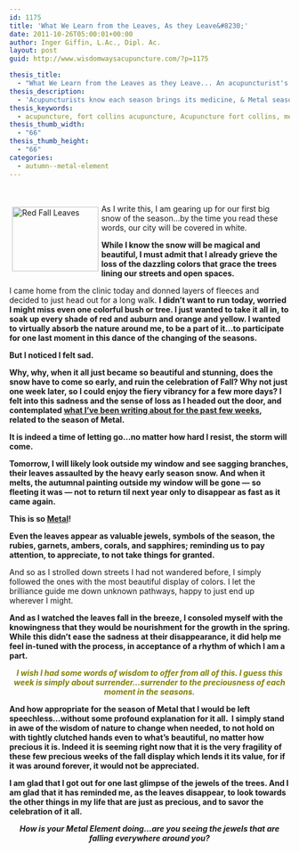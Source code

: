 ```yaml
---
id: 1175
title: 'What We Learn from the Leaves, As they Leave&#8230;'
date: 2011-10-26T05:00:01+00:00
author: Inger Giffin, L.Ac., Dipl. Ac.
layout: post
guid: http://www.wisdomwaysacupuncture.com/?p=1175

thesis_title:
  - "What We Learn from the Leaves as they Leave... An acupuncturist's look at the changing of the season."
thesis_description:
  - 'Acupuncturists know each season brings its medicine, & Metal season brings wisdom that will lead us to balance and spiritual/emotional health. '
thesis_keywords:
  - acupuncture, fort collins acupuncture, Acupuncture fort collins, metal element
thesis_thumb_width:
  - "66"
thesis_thumb_height:
  - "66"
categories:
  - autumn--metal-element
---
```

&nbsp;

<img src="https://origin.ih.constantcontact.com/fs085/1102844965003/img/90.jpg" alt="Red Fall Leaves" width="155.4" height="116.4" align="left" border="0" hspace="5" vspace="5" />As I write this, I am gearing up for our first big snow of the season&#8230;by the time you read these words, our city will be covered in white.

**While I know the snow will be magical and beautiful, I must admit that I already grieve the loss of the dazzling colors that grace the trees lining our streets and open spaces.**

I came home from the clinic today and donned layers of fleeces and decided to just head out for a long walk. **I didn&#8217;t want to run today, worried I might miss even one colorful bush or tree. I just wanted to take it all in, to soak up every shade of red and auburn and orange and yellow. I wanted to virtually absorb the nature around me, to be a part of it&#8230;to participate for one last moment in this dance of the changing of the seasons.**

**But I noticed I felt sad.** 

**Why, why, when it all just became so beautiful and stunning, does the snow have to come so early, and ruin the celebration of Fall? Why not just one week later, so I could enjoy the fiery vibrancy for a few more days? I felt into this sadness and the sense of loss as I headed out the door, and contemplated [what I&#8217;ve been writing about for the past few weeks](http://www.wisdomwaysacupuncture.com/2016/11/05/metal-season-the-time-for-learning-about-letting-go-but-that-whats-of-value-remains/), related to the season of Metal.**

**It is indeed a time of letting go&#8230;no matter how hard I resist, the storm will come.**

 **Tomorrow, I will likely look outside my window and see sagging branches, their leaves assaulted by the heavy early season snow. And when it melts, the autumnal painting outside my window will be gone &#8212; so fleeting it was &#8212; not to return til next year only to disappear as fast as it came again.** 

**This is so [Metal](http://www.wisdomwaysacupuncture.com/2017/10/15/metal-element-video-live/)!** 

**Even the leaves appear as valuable jewels, symbols of the season, the rubies, garnets, ambers, corals, and sapphires; reminding us to pay attention, to appreciate, to not take things for granted.**

And so as I strolled down streets I had not wandered before, I simply followed the ones with the most beautiful display of colors. I let the brilliance guide me down unknown pathways, happy to just end up wherever I might.

**And as I watched the leaves fall in the breeze, I consoled myself with the knowingness that they would be nourishment for the growth in the spring. While this didn&#8217;t ease the sadness at their disappearance, it did help me feel in-tuned with the process, in acceptance of a rhythm of which I am a part.**

<p style="text-align: center;">
  <span style="color: #808000;"><em><strong>I wish I had some words of wisdom to offer from all of this. I guess this week is simply about surrender&#8230;surrender to the preciousness of each moment in the seasons.</strong></em></span>
</p>

**And how appropriate for the season of Metal that I would be left speechless&#8230;without some profound explanation for it all.  I simply stand in awe of the wisdom of nature to change when needed, to not hold on with tightly clutched hands even to what&#8217;s beautiful, no matter how precious it is. Indeed it is seeming right now that it is the very fragility of these few precious weeks of the fall display which lends it its value, for if it was around forever, it would not be appreciated.**

<p style="text-align: left;">
  <strong>I am glad that I got out for one last glimpse of the jewels of the trees. And I am glad that it has reminded me, as the leaves disappear, to look towards the other things in my life that are just as precious, and to savor the celebration of it all.</strong>
</p>

<p style="text-align: center;">
  <strong><em>How is your Metal Element doing&#8230;are you seeing the jewels that are falling everywhere around you?</em><br /> </strong>
</p>